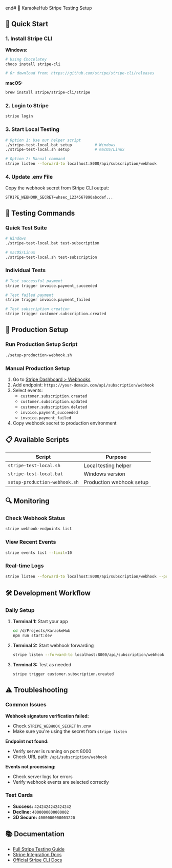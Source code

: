 end# 🎵 KaraokeHub Stripe Testing Setup

## 🚀 Quick Start

### 1. Install Stripe CLI

**Windows:**

```bash
# Using Chocolatey
choco install stripe-cli

# Or download from: https://github.com/stripe/stripe-cli/releases
```

**macOS:**

```bash
brew install stripe/stripe-cli/stripe
```

### 2. Login to Stripe

```bash
stripe login
```

### 3. Start Local Testing

```bash
# Option 1: Use our helper script
./stripe-test-local.bat setup          # Windows
./stripe-test-local.sh setup           # macOS/Linux

# Option 2: Manual command
stripe listen --forward-to localhost:8000/api/subscription/webhook
```

### 4. Update .env File

Copy the webhook secret from Stripe CLI output:

```env
STRIPE_WEBHOOK_SECRET=whsec_1234567890abcdef...
```

## 🧪 Testing Commands

### Quick Test Suite

```bash
# Windows
./stripe-test-local.bat test-subscription

# macOS/Linux
./stripe-test-local.sh test-subscription
```

### Individual Tests

```bash
# Test successful payment
stripe trigger invoice.payment_succeeded

# Test failed payment
stripe trigger invoice.payment_failed

# Test subscription creation
stripe trigger customer.subscription.created
```

## 🚀 Production Setup

### Run Production Setup Script

```bash
./setup-production-webhook.sh
```

### Manual Production Setup

1. Go to [Stripe Dashboard > Webhooks](https://dashboard.stripe.com/webhooks)
2. Add endpoint: `https://your-domain.com/api/subscription/webhook`
3. Select events:
   - `customer.subscription.created`
   - `customer.subscription.updated`
   - `customer.subscription.deleted`
   - `invoice.payment_succeeded`
   - `invoice.payment_failed`
4. Copy webhook secret to production environment

## 📋 Available Scripts

| Script                        | Purpose                  |
| ----------------------------- | ------------------------ |
| `stripe-test-local.sh`        | Local testing helper     |
| `stripe-test-local.bat`       | Windows version          |
| `setup-production-webhook.sh` | Production webhook setup |

## 🔍 Monitoring

### Check Webhook Status

```bash
stripe webhook-endpoints list
```

### View Recent Events

```bash
stripe events list --limit=10
```

### Real-time Logs

```bash
stripe listen --forward-to localhost:8000/api/subscription/webhook --print-json
```

## 🛠️ Development Workflow

### Daily Setup

1. **Terminal 1:** Start your app

   ```bash
   cd /d/Projects/KaraokeHub
   npm run start:dev
   ```

2. **Terminal 2:** Start webhook forwarding

   ```bash
   stripe listen --forward-to localhost:8000/api/subscription/webhook
   ```

3. **Terminal 3:** Test as needed
   ```bash
   stripe trigger customer.subscription.created
   ```

## ⚠️ Troubleshooting

### Common Issues

**Webhook signature verification failed:**

- Check `STRIPE_WEBHOOK_SECRET` in .env
- Make sure you're using the secret from `stripe listen`

**Endpoint not found:**

- Verify server is running on port 8000
- Check URL path: `/api/subscription/webhook`

**Events not processing:**

- Check server logs for errors
- Verify webhook events are selected correctly

### Test Cards

- **Success:** `4242424242424242`
- **Decline:** `4000000000000002`
- **3D Secure:** `4000000000003220`

## 📚 Documentation

- [Full Stripe Testing Guide](./docs/STRIPE-LOCAL-TESTING.md)
- [Stripe Integration Docs](./docs/STRIPE-INTEGRATION.md)
- [Official Stripe CLI Docs](https://stripe.com/docs/stripe-cli)
